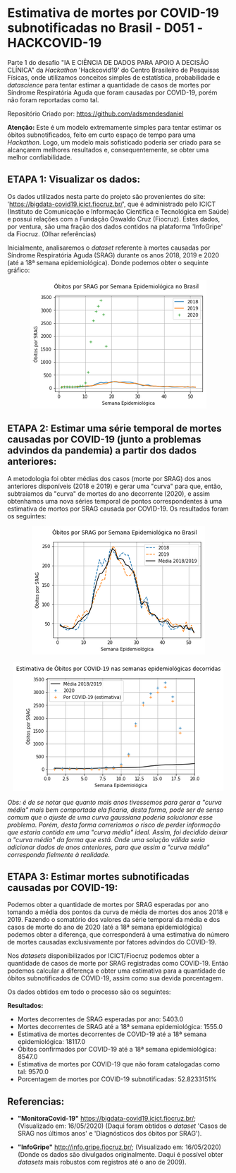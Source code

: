 # Estimativa de mortes por COVID-19 subnotificadas no Brasil - D051 -HACKCOVID-19

  Parte 1 do desafio "IA E CIÊNCIA DE DADOS PARA APOIO A DECISÃO CLÍNICA" da *Hackathon* 'Hackcovid19' do Centro Brasileiro de Pesquisas Físicas, onde utilizamos conceitos simples de estatística, probabilidade e *datascience* para tentar estimar a quantidade de casos de mortes por Síndrome Respiratória Aguda que foram causadas por COVID-19, porém não foram reportadas como tal.

Repositório Criado por: https://github.com/adsmendesdaniel

**Atenção:** Este é um modelo extremamente simples para tentar estimar os óbitos subnotificados, feito em curto espaço de tempo para uma *Hackathon*. Logo, um modelo mais sofisticado poderia ser criado para se alcançarem melhores resultados e, consequentemente, se obter uma melhor confiabilidade.

## ETAPA 1: Visualizar os dados:

  Os dados utilizados nesta parte do projeto são provenientes do site: 'https://bigdata-covid19.icict.fiocruz.br/', que é administrado pelo ICICT (Instituto de Comunicação e Informação Científica e Tecnológica em Saúde) e possui relações com a Fundação Oswaldo Cruz (Fiocruz). Estes dados, por ventura, são uma fração dos dados contidos na plataforma 'InfoGripe' da Fiocruz. (Olhar referências)
  
  Inicialmente, analisaremos o *dataset* referente à mortes causadas por Síndrome Respiratória Aguda (SRAG) durante os anos 2018, 2019 e 2020 (até a 18ª semana epidemiológica). Donde podemos obter o sequinte gráfico:
  
  <p align="center">
  <img src="obitos_srag_semana_epidemiologica_brasil.png" align=middle/>
  </p>
  
## ETAPA 2: Estimar uma série temporal de mortes causadas por COVID-19 (junto a problemas advindos da pandemia) a partir dos dados anteriores:

  A metodologia foi obter médias dos casos (morte por SRAG) dos anos anteriores disponíveis (2018 e 2019) e gerar uma "curva" para que, então, subtraiamos da "curva" de mortes do ano decorrente (2020), e assim obtenhamos uma nova séries temporal de pontos correspondentes à uma estimativa de mortos por SRAG causada por COVID-19. Os resultados foram os seguintes:

  <p align="center">
  <img src="obitos_srag_semana_epidemiologica_brasil_media.png" align=middle/>
  </p>
  
  <p align="center">
  <img src="estimativa_obitos_covid_19.png" align=middle/>
  </p>

  *Obs: é de se notar que quanto mais anos tivessemos para gerar a "curva média" mais bem comportada ela ficaria, desta forma, pode ser de senso comum que o ajuste de uma curva gaussiana poderia solucionar esse problema. Porém, desta forma correriamos o risco de perder informação que estaria contida em uma "curva média" ideal. Assim, foi decidido deixar a "curva média" da forma que está. Onde uma solução válida seria adicionar dados de anos anteriores, para que assim a "curva média" corresponda fielmente à realidade.*

## ETAPA 3: Estimar mortes subnotificadas causadas por COVID-19:

  Podemos obter a quantidade de mortes por SRAG esperadas por ano tomando a média dos pontos da curva de média de mortes dos anos 2018 e 2019. Fazendo o somatório dos valores da série temporal da média e dos casos de morte do ano de 2020 (até a 18ª semana epidemiológica) podemos obter a diferença, que corresponderá à uma estimativa do número de mortes causadas exclusivamente por fatores advindos do COVID-19.
  
  Nos *datasets* disponibilizados por ICICT/Fiocruz podemos obter a quantidade de casos de morte por SRAG registradas como COVID-19. Então podemos calcular a diferença e obter uma estimativa para a quantidade de óbitos subnotificados de COVID-19, assim como sua devida porcentagem.
  
  Os dados obtidos em todo o processo são os seguintes:
  
  **Resultados:**
  
  - Mortes decorrentes de SRAG esperadas por ano: 5403.0 
  - Mortes decorrentes de SRAG até a 18ª semana epidemiológica: 1555.0 
  - Estimativa de mortes decorrentes de COVID-19 até a 18ª semana epidemiológica: 18117.0 
  - Óbitos confirmados por COVID-19 até a 18ª semana epidemiológica: 8547.0
  - Estimativa de mortes por COVID-19 que não foram catalogadas como tal: 9570.0
  - Porcentagem de mortes por COVID-19 subnotificadas: 52.8233151% 
  
## Referencias:

* **"MonitoraCovid-19"** https://bigdata-covid19.icict.fiocruz.br/; (Visualizado em: 16/05/2020) (Daqui foram obtidos o *dataset* 'Casos de SRAG nos últimos anos' e 'Diagnósticos dos óbitos por SRAG').

* **"InfoGripe"** http://info.gripe.fiocruz.br/; (Visualizado em: 16/05/2020) (Donde os dados são divulgados originalmente. Daqui é possível obter *datasets* mais robustos com registros até o ano de 2009).
